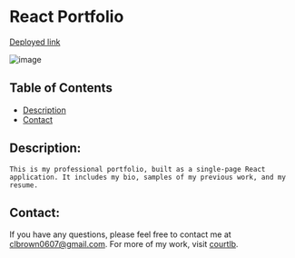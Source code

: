 # React Portfolio
    
  [Deployed link](https://courtlb.github.io/react-portfolio/)

  ![image](https://github.com/courtlb/react-portfolio/src/assets/images/screenshot.png?raw=true)

  ## Table of Contents
  * [Description](#description)
  * [Contact](#contact)

  ## Description: 
    This is my professional portfolio, built as a single-page React application. It includes my bio, samples of my previous work, and my resume. 

  ## Contact:
  If you have any questions, please feel free to contact me at clbrown0607@gmail.com. For more of my work, visit [courtlb](https://github.com/courtlb).
